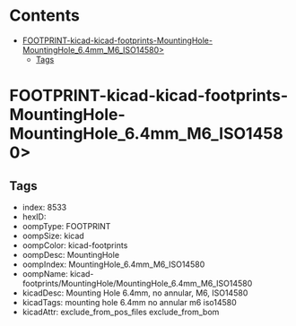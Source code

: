 



Contents
========

* [FOOTPRINT-kicad-kicad-footprints-MountingHole-MountingHole_6.4mm_M6_ISO14580>](#footprint-kicad-kicad-footprints-mountinghole-mountinghole_64mm_m6_iso14580)
	* [Tags](#tags)

# FOOTPRINT-kicad-kicad-footprints-MountingHole-MountingHole_6.4mm_M6_ISO14580>

## Tags

- index: 8533
- hexID: 
- oompType: FOOTPRINT
- oompSize: kicad
- oompColor: kicad-footprints
- oompDesc: MountingHole
- oompIndex: MountingHole_6.4mm_M6_ISO14580
- oompName: kicad-footprints/MountingHole/MountingHole_6.4mm_M6_ISO14580
- kicadDesc: Mounting Hole 6.4mm, no annular, M6, ISO14580
- kicadTags: mounting hole 6.4mm no annular m6 iso14580
- kicadAttr: exclude_from_pos_files exclude_from_bom
